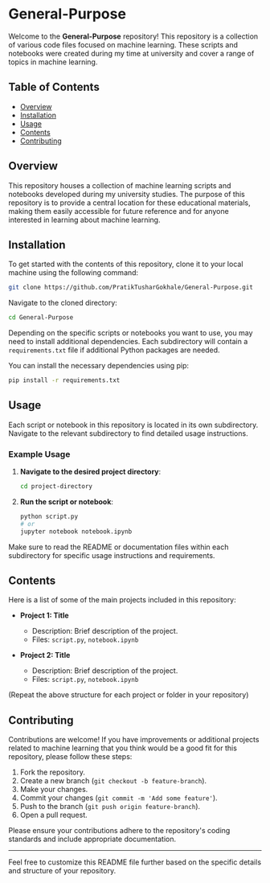 
# General-Purpose

Welcome to the **General-Purpose** repository! This repository is a collection of various code files focused on machine learning. These scripts and notebooks were created during my time at university and cover a range of topics in machine learning.

## Table of Contents
- [Overview](#overview)
- [Installation](#installation)
- [Usage](#usage)
- [Contents](#contents)
- [Contributing](#contributing)

## Overview

This repository houses a collection of machine learning scripts and notebooks developed during my university studies. The purpose of this repository is to provide a central location for these educational materials, making them easily accessible for future reference and for anyone interested in learning about machine learning.

## Installation

To get started with the contents of this repository, clone it to your local machine using the following command:

```bash
git clone https://github.com/PratikTusharGokhale/General-Purpose.git
```

Navigate to the cloned directory:

```bash
cd General-Purpose
```

Depending on the specific scripts or notebooks you want to use, you may need to install additional dependencies. Each subdirectory will contain a `requirements.txt` file if additional Python packages are needed.

You can install the necessary dependencies using pip:

```bash
pip install -r requirements.txt
```

## Usage

Each script or notebook in this repository is located in its own subdirectory. Navigate to the relevant subdirectory to find detailed usage instructions.

### Example Usage

1. **Navigate to the desired project directory**:
    ```bash
    cd project-directory
    ```

2. **Run the script or notebook**:
    ```bash
    python script.py
    # or
    jupyter notebook notebook.ipynb
    ```

Make sure to read the README or documentation files within each subdirectory for specific usage instructions and requirements.

## Contents

Here is a list of some of the main projects included in this repository:

- **Project 1: Title**
  - Description: Brief description of the project.
  - Files: `script.py`, `notebook.ipynb`
  
- **Project 2: Title**
  - Description: Brief description of the project.
  - Files: `script.py`, `notebook.ipynb`

(Repeat the above structure for each project or folder in your repository)

## Contributing

Contributions are welcome! If you have improvements or additional projects related to machine learning that you think would be a good fit for this repository, please follow these steps:

1. Fork the repository.
2. Create a new branch (`git checkout -b feature-branch`).
3. Make your changes.
4. Commit your changes (`git commit -m 'Add some feature'`).
5. Push to the branch (`git push origin feature-branch`).
6. Open a pull request.

Please ensure your contributions adhere to the repository's coding standards and include appropriate documentation.

---

Feel free to customize this README file further based on the specific details and structure of your repository.

